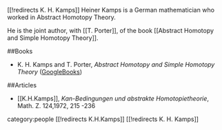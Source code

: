 [[!redirects K. H. Kamps]]
Heiner Kamps is a German mathematician who worked in Abstract Homotopy Theory.

He is the joint author, with [[T. Porter]], of the book [[Abstract Homotopy and Simple Homotopy Theory]].

##Books

* K. H. Kamps and T. Porter, _Abstract Homotopy and Simple Homotopy Theory_ ([GoogleBooks](http://books.google.de/books?id=7JYKxInRMdAC&dq=Porter+Kamps&printsec=frontcover&source=bl&ots=uuyl_tIjs4&sig=Lt8I92xQBZ4DNKVXD0x76WkcxCE&hl=de&sa=X&oi=book_result&resnum=3&ct=result#PPP1,M1))

##Articles

* [[K.H.Kamps]], _Kan-Bedingungen und abstrakte Homotopietheorie_, Math. Z. 124,1972, 215 -236

category:people
[[!redirects K.H.Kamps]]
[[!redirects K. H. Kamps]]

